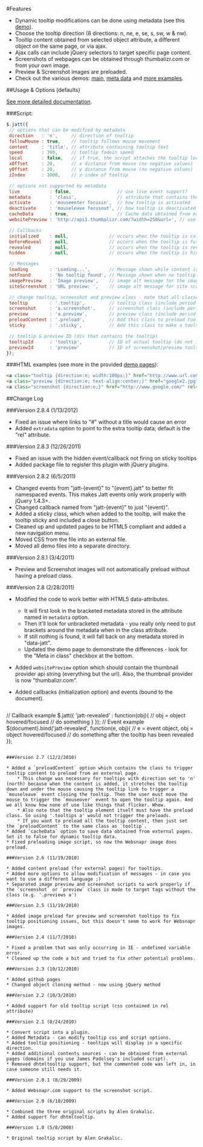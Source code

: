 #Features

* Dynamic tooltip modifications can be done using metadata (see this [demo](http://mottie.github.com/Jatt/meta.html)).
* Choose the tooltip direction (8 directions: n, ne, e, se, s, sw, w & nw).
* Tooltip content obtained from selected object attribute, a different object on the same page, or via ajax.
* Ajax calls can include jQuery selectors to target specific page content.
* Screenshots of webpages can be obtained through thumbalizr.com or from your own image.
* Preview & Screenshot images are preloaded.
* Check out the various demos: [main](http://mottie.github.com/Jatt/index.html), [meta data](http://mottie.github.com/Jatt/meta.html)
 and [more examples](http://mottie.github.com/Jatt/examples.html).

##Usage & Options (defaults)

[See more detailed documentation](http://mottie.github.com/Jatt/index.html).

###Script:

```javascript
$.jatt({
 // options that can be modified by metadata
 direction   : 'n',     // direction of tooltip
 followMouse : true,    // tooltip follows mouse movement
 content     : 'title', // attribute containing tooltip text
 speed       : 300,     // tooltip fadein speed
 local       : false,   // if true, the script attaches the tooltip locally; if false, the tooltip is added to the body
 xOffset     : 20,      // x distance from mouse (no negative values)
 yOffset     : 20,      // y distance from mouse (no negative values)
 zIndex      : 1000,    // z-index of tooltip

 // options not supported by metadata
 live           : false,                 // use live event support?
 metadata       : 'class',               // attribute that contains the metadata, use "false" (no quotes) to disable the metadata.
 activate       : 'mouseenter focusin',  // how tooltip is activated
 deactivate     : 'mouseleave focusout', // how tooltip is deactivated
 cacheData      : true,                  // Cache data obtained from external pages, set to false if the data is dynamic.
 websitePreview : 'http://api1.thumbalizr.com/?width=250&url=', // use your own custom thumbnail service (api string - http://www.thumbalizr.com/apitools.php)

 // Callbacks
 initialized    : null,               // occurs when the tooltip is called - when hovering over an object
 beforeReveal   : null,               // occurs when the tooltip is fully formed, but still hidden
 revealed       : null,               // occurs when the tooltip is revealed
 hidden         : null,               // occurs when the tooltip is hidden (removed)

 // Messages
 loading        : 'Loading...',       // Message shown while content is loading
 notFound       : 'No tooltip found', // Message shown when no tooltip content is found
 imagePreview   : 'Image preview',    // image alt message for the image shown in the preview tooltip
 siteScreenshot : 'URL preview: ',    // image alt message for site screenshots, this message is followed by the URL

 // change tooltip, screenshot and preview class - note that all classes have a "." in front
 tooltip        : '.tooltip',         // tooltip class (include period ".")
 screenshot     : 'a.screenshot',     // screenshot class (include period ".")
 preview        : 'a.preview',        // preview class (include period ".")
 preloadContent : '.preload',         // Add this class to preload tooltip content (not preview or screenshot).
 sticky         : '.sticky',          // Add this class to make a tooltip sticky. Only one tooltip on the screen at a time though.

 // tooltip & preview ID (div that contains the tooltip)
 tooltipId      : 'tooltip',          // ID of actual tooltip (do not include the "#" in front)
 previewId      : 'preview'           // ID of screenshot/preview tooltip (do not include the "#" in front)
});
```

###HTML examples (see more in the provided [demo pages](http://mottie.github.com/Jatt/examples.html)):

```html
<a class="tooltip {direction:n; width:100px;}" href="http://www.url.com" title="Tooltip Content">Displayed text</a>
<a class="preview {direction:e; text-align:center;}" href="google2.jpg" title="Google's Logo"><img src="google1.jpg" /></a>
<a class="screenshot {direction:e;}" href="http://www.google.com/" rel="#" title="<center>Google</center>">Google</a>
```

##Change Log

###Version 2.8.4 (1/13/2012)

* Fixed an issue where links to "#" without a title would cause an error
* Added `extradata` option to point to the extra tooltip data; default is the "rel" attribute.

###Version 2.8.3 (12/26/2011)

* Fixed an issue with the hidden event/callback not firing on sticky tooltips
* Added package file to register this plugin with jQuery plugins.

###Version 2.8.2 (6/5/2011)

* Changed events from "jatt-{event}" to "{event}.jatt" to better fit namespaced events. This makes Jatt events only work properly with jQuery 1.4.3+.
* Changed callback named from "jatt-{event}" to just "{event}".
* Added a sticky class, which when added to the tooltip, will make the tooltip sticky and included a close button.
* Cleaned up and updated pages to be HTML5 compliant and added a new navigation menu.
* Moved CSS from the file into an external file.
* Moved all demo files into a separate directory.

###Version 2.8.1 (3/4/2011)

* Preview and Screenshot images will not automatically preload without having a preload class.

###Version 2.8 (2/28/2011)

* Modified the code to work better with HTML5 data-attributes.

	* It will first look in the bracketed metadata stored in the attribute named in `metadata` option.
	* Then it'll look for unbracketed metadata - you really only need to put brackets around the metadata when in the class attribute.
	* If still nothing is found, it will fall back on any metadata stored in "data-jatt".
	* Updated the demo page to demonstrate the differences - look for the "Meta in class" checkbox at the bottom.

* Added `websitePreview` option which should contain the thumbnail provider api string (everything but the url). Also, the thumbnail provider is now "thumbalizr.com".
* Added callbacks (initialization option) and events (bound to the document).

    ```javascript
// Callback example
$.jatt({
  'jatt-revealed' : function(obj){
    // obj = object hovered/focused
    // do something
  }
});
// Event example
$(document).bind('jatt-revealed', function(e, obj){
  // e = event object, obj = object hovered/focused
  // do something after the tooltip has been revealed
});
```

###Version 2.7 (12/2/2010)

* Added a `preloadContent` option which contains the class to trigger tooltip content to preload from an external page.
	* This change was necessary for tooltips with direction set to 'n' (north) because when the content is added, it stretches the tooltip down and under the mouse causing the tooltip link to trigger a `mouseleave` event closing the tooltip. Then the user must move the mouse to trigger the `mouseover` event to open the tooltip again. And we all know how none of use like things that flicker. Whew.
	* Also note that the tooltip element itself must have the preload class. So using '.tooltips a' would not trigger the preloads.
	* If you want to preload all the tooltip content, then just set the `preloadContent` to the same class as `tooltip`.
* Added `cacheData` option to save data obtained from external pages. Set it to false for dynamic tooltip data.
* Fixed preloading image script, so now the Websnapr image does preload.

###Version 2.6 (11/19/2010)

* Added content preload (for external pages) for tooltips.
* Added more options to allow modification of messages - in case you want to use a different language ;)
* Separated image preview and screenshot scripts to work properly if the `screenshot` or `preview` class is made to target tags without the class (e.g. '.previews a')

###Version 2.5 (11/19/2010)

* Added image preload for preview and screenshot tooltips to fix tooltip positioning issues, but this doesn't seem to work for Websnapr images.

###Version 2.4 (11/7/2010)

* Fixed a problem that was only occurring in IE - undefined variable error.
* Cleaned up the code a bit and tried to fix other potential problems.

###Version 2.3 (10/12/2010)

* Added github pages
* Changed object cloning method - now using jQuery method

###Version 2.2 (10/3/2010)

* Added support for old tooltip script (css contained in rel attribute)

###Version 2.1 (8/24/2010)

* Convert script into a plugin.
* Added Metadata - can modify tooltip css and script options.
* Added tooltip positioning - tooltips will display in a specific direction.
* Added additional contents sources - can be obtained from external pages (domains if you use James Padolsey's included script).
* Removed dhtmltooltip support, but the commented code was left in, in case someone still needs it.

###Version 2.0.1 (8/29/2009)

* Added Websnapr.com support to the screenshot script.

###Version 2.0 (6/10/2009)

* Combined the three original scripts by Alen Grakalic.
* Added support for dhtmltooltip.

###Version 1.0 (5/8/2008)

* Original tooltip script by Alen Grakalic.
